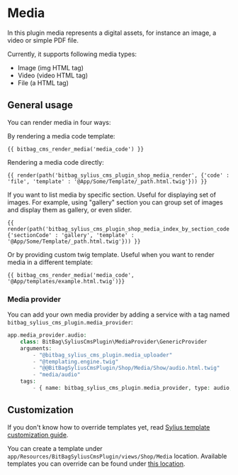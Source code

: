 # Media

In this plugin media represents a digital assets, for instance an image, a video or simple PDF file.

Currently, it supports following media types:

- Image (img HTML tag)
- Video (video HTML tag)
- File (a HTML tag)

## General usage

You can render media in four ways:

By rendering a media code template:

```twig
{{ bitbag_cms_render_media('media_code') }}
```

Rendering a media code directly:

```twig
{{ render(path('bitbag_sylius_cms_plugin_shop_media_render', {'code' : 'file', 'template' : '@App/Some/Template/_path.html.twig'})) }}
```

If you want to list media by specific section. Useful for displaying set of images. For example, using "gallery" section you can group set of images and display them as gallery, or even slider.

```twig
{{ render(path('bitbag_sylius_cms_plugin_shop_media_index_by_section_code', {'sectionCode' : 'gallery', 'template' : '@App/Some/Template/_path.html.twig'})) }}
```

Or by providing custom twig template. Useful when you want to render media in a different template:

```{{ bitbag_cms_render_media('media_code', '@App/templates/example.html.twig')}}```

### Media provider

You can add your own media provider by adding a service with a tag named `bitbag_sylius_cms_plugin.media_provider`:

```php
app.media_provider.audio:
    class: BitBag\SyliusCmsPlugin\MediaProvider\GenericProvider
    arguments:
        - "@bitbag_sylius_cms_plugin.media_uploader"
        - "@templating.engine.twig"
        - "@@BitBagSyliusCmsPlugin/Shop/Media/Show/audio.html.twig"
        - "media/audio"
    tags:
        - { name: bitbag_sylius_cms_plugin.media_provider, type: audio, label: bitbag_sylius_cms_plugin.ui.audio_provider }
```

## Customization

If you don't know how to override templates yet, 
read [Sylius template customization guide](http://docs.sylius.org/en/latest/customization/template.html).

You can create a template under `app/Resources/BitBagSyliusCmsPlugin/views/Shop/Media` location.
Available templates you can override can be found under [this location](../src/Resources/views/Shop/Media).
